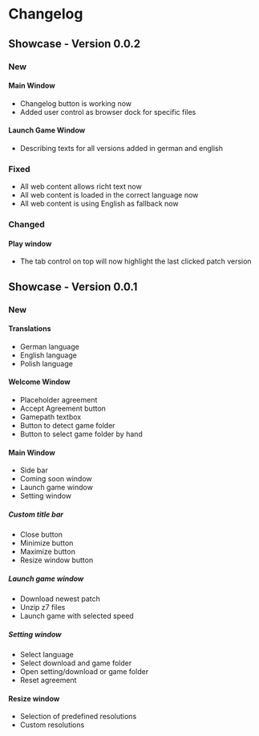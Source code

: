 # Changelog

## Showcase - Version 0.0.2

### New

#### Main Window

* Changelog button is working now
* Added user control as browser dock for specific files

#### Launch Game Window

* Describing texts for all versions added in german and english

### Fixed

* All web content allows richt text now
* All web content is loaded in the correct language now
* All web content is using English as fallback now

### Changed

#### Play window

* The tab control on top will now highlight the last clicked patch version

## Showcase - Version 0.0.1

### New

#### Translations

* German language
* English language
* Polish language

#### Welcome Window

* Placeholder agreement
* Accept Agreement button
* Gamepath textbox
* Button to detect game folder
* Button to select game folder by hand

#### Main Window

* Side bar
* Coming soon window
* Launch game window
* Setting window

##### Custom title bar

* Close button
* Minimize button
* Maximize button
* Resize window button

##### Launch game window

* Download newest patch
* Unzip z7 files
* Launch game with selected speed

##### Setting window

* Select language
* Select download and game folder
* Open setting/download or game folder
* Reset agreement

#### Resize window

* Selection of predefined resolutions
* Custom resolutions
